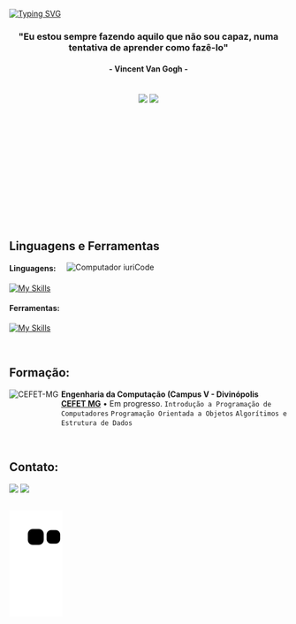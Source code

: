 [![Typing SVG](https://readme-typing-svg.herokuapp.com?color=FF3670&size=35&center=true&vCenter=true&width=1000&lines=Bem-vindo+ao+meu+perfil;Meu+nome+é+Élcio+Amorim;Estou+cursando+Engenharia+Da+Computação)](https://git.io/typing-svg)

<h3 align="center">"Eu estou sempre fazendo aquilo que não sou capaz, numa tentativa de aprender como fazê-lo"</h3>
<h4 align="center">- Vincent Van Gogh -</h4>

<br>


<div align="center" style="margin-bottom:200px">
 <img width=45% align="center" src="https://github-readme-stats.vercel.app/api?username=elcioam&theme=radical&show_icons=true" />
 <img width=40% align="center" src="https://github-readme-stats.vercel.app/api/top-langs/?username=elcioam&layout=compact&theme=radical" />
</div>


<br>

## Linguagens e Ferramentas

<img src="https://raw.githubusercontent.com/MicaelliMedeiros/micaellimedeiros/master/image/computer-illustration.png" min-width="400px" max-width="400px" width="400px" align="right" alt="Computador iuriCode">

#### Linguagens:
[![My Skills](https://skillicons.dev/icons?i=c,cpp,java,python)](https://skillicons.dev)

#### Ferramentas:

  [![My Skills](https://skillicons.dev/icons?i=photoshop,vscode,ae,ai)](https://skillicons.dev)

<br>

## Formação:

[<img align="left" height="94px" width="94px" alt="CEFET-MG" src="https://upload.wikimedia.org/wikipedia/commons/thumb/f/fd/Logo_CEFET-MG.png/600px-Logo_CEFET-MG.png"/>](https://www.cefetmg.br/)
**Engenharia da Computação (Campus V - Divinópolis** \
[**CEFET MG**]([https://www.cefetmg.br](https://www.cefetmg.br))  • Em progresso.
`Introdução a Programação de Computadores` `Programação Orientada a Objetos` `Algorítimos e Estrutura de Dados` 

<br>

## Contato:
<div>
<a href="https://www.instagram.com/elcioamorim_/" target="_blank"><img loading="lazy" src="https://img.shields.io/badge/-Instagram-%23E4405F?style=for-the-badge&logo=instagram&logoColor=white" target="_blank"></a>
<a href = "mailto: elcioamorim12@gmail.com"><img loading="lazy" src="https://img.shields.io/badge/Gmail-D14836?style=for-the-badge&logo=gmail&logoColor=white" target="_blank"></a>  
</div>

![Snake Animation](https://github.com/elcioam/elcioam/blob/output/github-contribution-grid-snake.svg)
------
